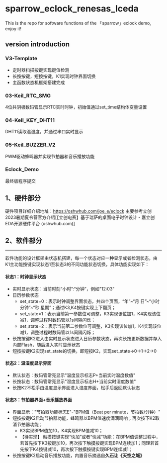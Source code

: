 # sparrow_eclock_renesas_lceda
This is the repo for software functions of the 「sparrow」eclock demo, enjoy it!

## version introduction

### V3-Template
- 定时器扫描按键实现键值检测
- 长按按键，短按按键，K1实现时钟界面切换
- 主函数状态机框架搭建完成

### 03-Keil_RTC_SMG
4位共阴极数码管显示RTC实时时钟，初始值通过set_time结构体变量设置

### 04-Keil_KEY_DHT11
DHT11读取温湿度，并通过串口实时显示

### 05-Keil_BUZZER_V2
PWM驱动蜂鸣器并实现节拍器和音乐播放功能

### Eclock_Demo
最终版程序提交

## 1、硬件部分
硬件项目详细介绍地址：https://oshwhub.com/joe_e/eclock
主要参考立创2023暑期夏令营官方介绍[【立创电赛】基于瑞萨的桌面电子时钟设计 - 嘉立创EDA开源硬件平台 (oshwhub.com)]

## 2、软件部分

------

软件功能的设计框架由状态机搭建，每一个状态对应一种显示或者检测状态，由K1主功能按键实现状态1至状态3的不同功能状态切换，具体功能实现如下：

#### 状态1：时钟显示状态

- 实时显示状态：当前时刻“小时”:“分钟”，例如"12:03"
- 日历参数状态
  - set_state=0：表示时钟调整界面状态，共四个页面，“年”~“月 日”~“小时 分钟”~“秒 星期”；通过K3,K4按键实现上下翻页；
  - set_state=1：表示当前第一参数位可调整，K3实现该位加1，K4实现该位减1，调整过程时数码管以1s间隔闪烁；
  - set_state=2：表示当前第二参数位可调整，K3实现该位加1，K4实现该位减1，调整过程时数码管以1s间隔闪烁；
- 长按按键K2进入由实时显示状态进入日历参数状态，再次长按更新数据并存入内部Flash，随后进入实时显示状态
- 短按按键K2实现set_state的切换，即短按K2，实现set_state->0->1->2->0

####  状态2：温湿度显示界面

- 默认状态：数码管常亮显示"温度显示标志P+当前实时温度数值"
- 长按状态：数码管常亮显示"湿度显示标志H+当前实时湿度数值"
- 长按K2不松手由温度显示界面进入湿度界面，松手后返回默认状态

#### 状态3：节拍器界面+音乐播放界面

- 界面显示："节拍器功能标志E"-"BPM值（Beat per minute，节拍数/分钟）"
- 短按按键K2启动节拍器功能，蜂鸣器以BPM值速度滴滴鸣响；再次按下K2取消节拍器功能；
  - K3实现BPM值加10，K4实现BPM值减10；
  - 【待实现】  触摸按键实现“快加”或者“快减”功能：在BPM值调整过程中，若首先按下K3按键加10，再次按下触摸按键实现BPM连续加1；同理若首先按下K4按键减10，再次按下触摸按键实现BPM连续减1；
- 长按按键K2启动音乐播放功能，内置音乐摘选自**久石让《天空之城》**

